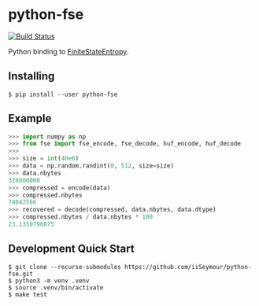 # python-fse

[![Build Status](https://travis-ci.org/iiSeymour/pyfse.svg?branch=master)](https://travis-ci.org/iiSeymour/pyfse)

Python binding to [FiniteStateEntropy](https://github.com/Cyan4973/FiniteStateEntropy).

## Installing

```
$ pip install --user python-fse
```

## Example

```python
>>> import numpy as np
>>> from fse import fse_encode, fse_decode, huf_encode, huf_decode
>>>
>>> size = int(40e6)
>>> data = np.random.randint(0, 512, size=size)
>>> data.nbytes
320000000
>>> compressed = encode(data)
>>> compressed.nbytes
74042566
>>> recovered = decode(compressed, data.nbytes, data.dtype)
>>> compressed.nbytes / data.nbytes * 100
23.1350796875
```

## Development Quick Start

```
$ git clone --recurse-submodules https://github.com/iiSeymour/python-fse.git
$ python3 -m venv .venv
$ source .venv/bin/activate
$ make test
```
